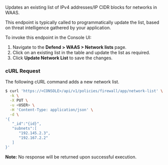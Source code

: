 Updates an existing list of IPv4 addresses/IP CIDR blocks for networks in WAAS.

This endpoint is typically called to programmatically update the list, based on threat intelligence gathered by your application.

To invoke this endpoint in the Console UI:

1. Navigate to the **Defend > WAAS > Network lists** page.
2. Click on an existing list in the table and update the list as required.
3. Click **Update Network List** to save the changes.

### cURL Request

The following cURL command adds a new network list.

```bash
$ curl 'https://<CONSOLE>/api/v1/policies/firewall/app/network-list' \
  -k \
  -X PUT \
  -u <USER> \
  -H 'Content-Type: application/json' \
  -d \
'{
   "_id":"{id}",
   "subnets":[
      "192.145.2.3",
      "192.167.2.2"
   ]
}'
```

​**Note:** No response will be returned upon successful execution.
